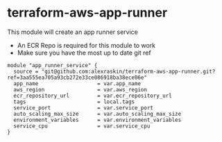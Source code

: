 # terraform-aws-app-runner

This module will create an app runner service

- An ECR Repo is required for this module to work
- Make sure you have the most up to date git ref

```hlc
module "app_runner_service" {
  source = "git@github.com:alexraskin/terraform-aws-app-runner.git?ref=3aa555ea705a93cb272e33ce086918ba38ece06e"
  app_name                   = var.app_name
  aws_region                 = var.aws_region
  ecr_repository_url         = var.ecr_repository_url
  tags                       = local.tags
  service_port               = var.service_port
  auto_scaling_max_size      = var.auto_scaling_max_size
  environment_variables      = var.environment_variables
  service_cpu                = var.service_cpu
}
```